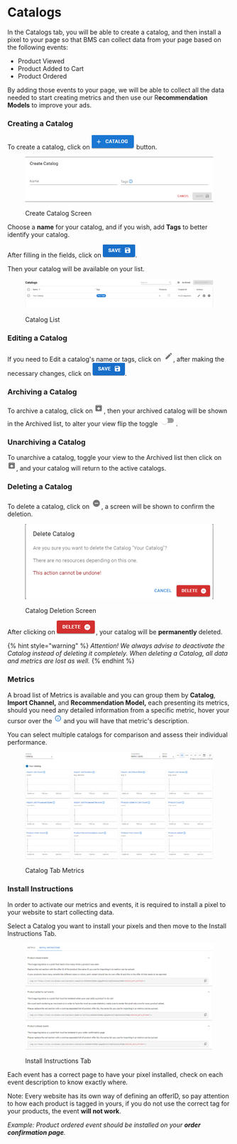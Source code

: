 # Catalogs

In the Catalogs tab, you will be able to create a catalog, and then install a pixel to your page so that BMS can collect data from your page based on the following events:

* Product Viewed
* Product Added to Cart
* Product Ordered

By adding those events to your page, we will be able to collect all the data needed to start creating metrics and then use our R**ecommendation Models** to improve your ads.

### Creating a Catalog

To create a catalog, click on <img src="../../.gitbook/assets/image (16) (6) (1).png" alt="Create Catalog" data-size="line"> button.

<figure><img src="../../.gitbook/assets/image (17) (6) (1).png" alt="" width="539"><figcaption><p>Create Catalog Screen</p></figcaption></figure>

Choose a **name** for your catalog, and if you wish, add **Tags** to better identify your catalog.

After filling in the fields, click on <img src="../../.gitbook/assets/image (18) (6) (1).png" alt="Save" data-size="line">.

Then your catalog will be available on your list.

<figure><img src="../../.gitbook/assets/image (19) (6) (1).png" alt=""><figcaption><p>Catalog List</p></figcaption></figure>

### Editing a Catalog

If you need to Edit a catalog's name or tags, click on <img src="../../.gitbook/assets/image (20) (4) (1).png" alt="Edit" data-size="line">, after making the necessary changes, click on <img src="../../.gitbook/assets/image (21) (2) (1).png" alt="Save" data-size="line">.

### Archiving a Catalog

To archive a catalog, click on <img src="../../.gitbook/assets/image (22) (2) (1).png" alt="Archive" data-size="line">, then your archived catalog will be shown in the Archived list, to alter your view flip the toggle <img src="../../.gitbook/assets/image (23) (2) (1).png" alt="Toggle" data-size="line">.

### Unarchiving a Catalog

To unarchive a catalog, toggle your view to the Archived list then click on <img src="../../.gitbook/assets/image (24) (2) (1).png" alt="Unarchive" data-size="line">, and your catalog will return to the active catalogs.

### Deleting a Catalog

To delete a catalog, click on <img src="../../.gitbook/assets/image (25) (2) (1).png" alt="Delete" data-size="line">, a screen will be shown to confirm the deletion.

<figure><img src="../../.gitbook/assets/image (26) (2) (1).png" alt=""><figcaption><p>Catalog Deletion Screen</p></figcaption></figure>

After clicking on <img src="../../.gitbook/assets/image (27) (2) (1).png" alt="Delete" data-size="line">, your catalog will be **permanently** deleted.

{% hint style="warning" %}
_Attention! We always advise to deactivate the Catalog instead of deleting it completely. When deleting a Catalog, all data and metrics are lost as well._
{% endhint %}

### Metrics

A broad list of Metrics is available and you can group them by **Catalog**, **Import Channel,** and **Recommendation Model,** each presenting its metrics, should you need any detailed information from a specific metric, hover your cursor over the <img src="../../.gitbook/assets/image (33) (2).png" alt="Information" data-size="line"> and you will have that metric's description.

You can select multiple catalogs for comparison and assess their individual performance.

<figure><img src="../../.gitbook/assets/image (35) (2).png" alt=""><figcaption><p>Catalog Tab Metrics</p></figcaption></figure>

### Install Instructions

In order to activate our metrics and events, it is required to install a pixel to your website to start collecting data.

Select a Catalog you want to install your pixels and then move to the Install Instructions Tab.

<figure><img src="../../.gitbook/assets/image (105).png" alt=""><figcaption><p>Install Instructions Tab</p></figcaption></figure>

Each event has a correct page to have your pixel installed, check on each event description to know exactly where.

Note: Every website has its own way of defining an offerID, so pay attention to how each product is tagged in yours, if you do not use the correct tag for your products, the event **will not work**.

_Example: Product ordered event should be installed on your **order confirmation page**._

